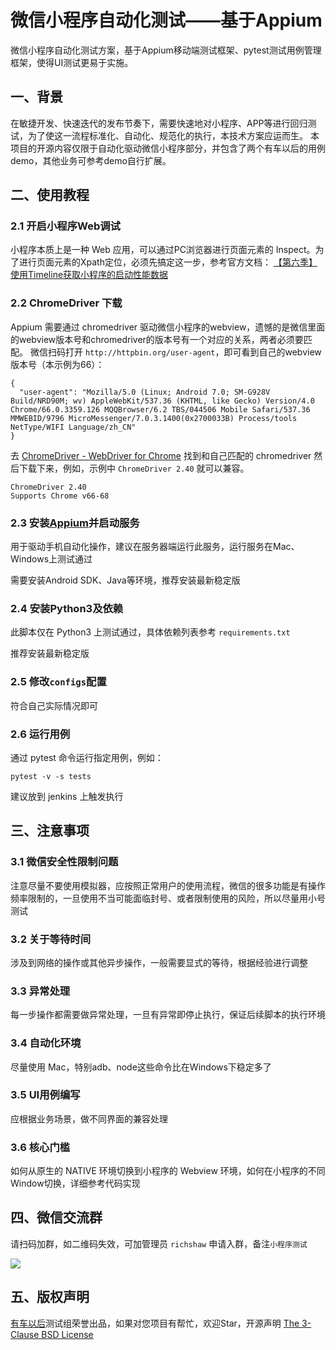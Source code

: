 # 微信小程序自动化测试——基于Appium

微信小程序自动化测试方案，基于Appium移动端测试框架、pytest测试用例管理框架，使得UI测试更易于实施。

## 一、背景

在敏捷开发、快速迭代的发布节奏下，需要快速地对小程序、APP等进行回归测试，为了使这一流程标准化、自动化、规范化的执行，本技术方案应运而生。
本项目的开源内容仅限于自动化驱动微信小程序部分，并包含了两个有车以后的用例demo，其他业务可参考demo自行扩展。

## 二、使用教程
### 2.1 开启小程序Web调试
小程序本质上是一种 Web 应用，可以通过PC浏览器进行页面元素的 Inspect。为了进行页面元素的Xpath定位，必须先搞定这一步，参考官方文档：
[【第六季】使用Timeline获取小程序的启动性能数据](https://x5.tencent.com/tbs/guide/debug/season6.html)

### 2.2 ChromeDriver 下载
Appium 需要通过 chromedriver 驱动微信小程序的webview，遗憾的是微信里面的webview版本号和chromedriver的版本号有一个对应的关系，两者必须要匹配。
微信扫码打开 `http://httpbin.org/user-agent`，即可看到自己的webview版本号（本示例为66）：

```
{
  "user-agent": "Mozilla/5.0 (Linux; Android 7.0; SM-G928V Build/NRD90M; wv) AppleWebKit/537.36 (KHTML, like Gecko) Version/4.0 Chrome/66.0.3359.126 MQQBrowser/6.2 TBS/044506 Mobile Safari/537.36 MMWEBID/9796 MicroMessenger/7.0.3.1400(0x2700033B) Process/tools NetType/WIFI Language/zh_CN"
}
```
去 [ChromeDriver - WebDriver for Chrome](https://sites.google.com/a/chromium.org/chromedriver/downloads) 找到和自己匹配的 chromedriver 然后下载下来，例如，示例中 `ChromeDriver 2.40` 就可以兼容。
```
ChromeDriver 2.40
Supports Chrome v66-68
```
### 2.3 安装[Appium](http://appium.io/)并启动服务
用于驱动手机自动化操作，建议在服务器端运行此服务，运行服务在Mac、Windows上测试通过

需要安装Android SDK、Java等环境，推荐安装最新稳定版

### 2.4 安装Python3及依赖

此脚本仅在 Python3 上测试通过，具体依赖列表参考 `requirements.txt`

推荐安装最新稳定版

### 2.5 修改`configs`配置
符合自己实际情况即可

### 2.6 运行用例
通过 pytest 命令运行指定用例，例如：
```
pytest -v -s tests
```

建议放到 jenkins 上触发执行

## 三、注意事项

### 3.1 微信安全性限制问题
注意尽量不要使用模拟器，应按照正常用户的使用流程，微信的很多功能是有操作频率限制的，一旦使用不当可能面临封号、或者限制使用的风险，所以尽量用小号测试

### 3.2 关于等待时间
涉及到网络的操作或其他异步操作，一般需要显式的等待，根据经验进行调整

### 3.3 异常处理
每一步操作都需要做异常处理，一旦有异常即停止执行，保证后续脚本的执行环境

### 3.4 自动化环境
尽量使用 Mac，特别adb、node这些命令比在Windows下稳定多了

### 3.5 UI用例编写
应根据业务场景，做不同界面的兼容处理

### 3.6 核心门槛
如何从原生的 NATIVE 环境切换到小程序的 Webview 环境，如何在小程序的不同Window切换，详细参考代码实现

## 四、微信交流群
请扫码加群，如二维码失效，可加管理员 `richshaw` 申请入群，备注`小程序测试`

![](https://github.com/richshaw2015/wxapp-appium/blob/master/img/qrcode.jpg)

## 五、版权声明
[有车以后](http://youcheyihou.com/)测试组荣誉出品，如果对您项目有帮忙，欢迎Star，开源声明 [The 3-Clause BSD License](https://opensource.org/licenses/BSD-3-Clause) 
